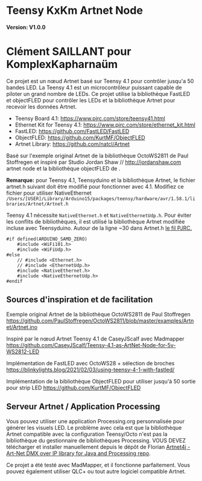 # Teensy KxKm Artnet Node
**Version: V1.0.0**
# Clément SAILLANT pour KomplexKapharnaüm

Ce projet est un nœud Artnet basé sur Teensy 4.1 pour contrôler jusqu'a 50 bandes LED. La Teensy 4.1 est un microcontrôleur puissant capable de piloter un grand nombre de LEDs. Ce projet utilise la bibliothèque FastLED et objectFLED pour contrôler les LEDs et la bibliothèque Artnet pour recevoir les données Artnet.

* Teensy Board 4.1: https://www.pjrc.com/store/teensy41.html 
* Ethernet Kit for Teensy 4.1: https://www.pjrc.com/store/ethernet_kit.html
* FastLED: https://github.com/FastLED/FastLED
* ObjectFLED: https://github.com/KurtMF/ObjectFLED
* Artnet Library: https://github.com/natcl/Artnet

Basé sur l'exemple original Artnet de la bibliothèque OctoWS2811 de Paul Stoffregen et inspiré par Studio Jordan Shaw // http://jordanshaw.com artnet node et la bibliothèque objectFLED de .

**Remarque:** pour Teensy 4.1, Teensyduino et la bibliothèque Artnet, le fichier artnet.h suivant doit être modifié pour fonctionner avec 4.1.
Modifiez ce fichier pour utiliser NativeEthernet `/Users/[USER]/Library/Arduino15/packages/teensy/hardware/avr/1.58.1/libraries/Artnet/Artnet.h`

Teensy 4.1 nécessite `NativeEthernet.h` et `NativeEthernetUdp.h`.
Pour éviter les conflits de bibliothèques, il est utilisé la bibliothèque Artnet modifiée incluse avec Teensyduino. Autour de la ligne ~30 dans Artnet.h
[le fil PJRC.](https://forum.pjrc.com/index.php?threads/does-the-artnet-library-work-with-the-native-ethernet-library.70064/)

```
#if defined(ARDUINO_SAMD_ZERO)
    #include <WiFi101.h>
    #include <WiFiUdp.h>
#else
    // #include <Ethernet.h>
    // #include <EthernetUdp.h>
    #include <NativeEthernet.h>
    #include <NativeEthernetUdp.h>
#endif
```

## Sources d'inspiration et de facilitation

Exemple original Artnet de la bibliothèque OctoWS2811 de Paul Stoffregen
https://github.com/PaulStoffregen/OctoWS2811/blob/master/examples/Artnet/Artnet.ino

Inspiré par le nœud Artnet Teensy 4.1 de CaseyJScalf avec Madmapper
https://github.com/CaseyJScalf/Teensy-4.1-as-ArtNet-Node-for-5v-WS2812-LED

Implémentation de FastLED avec OctoWS28 + sélection de broches
https://blinkylights.blog/2021/02/03/using-teensy-4-1-with-fastled/

Implémentation de la bibliothèque ObjectFLED pour utiliser jusqu'à 50 sortie pour strip LED
https://github.com/KurtMF/ObjectFLED


## Serveur Artnet / Application Processing
Vous pouvez utiliser une application Processing.org personnalisée pour générer les visuels LED.
Le problème avec cela est que la bibliothèque Artnet compatible avec la configuration Teensy/Octo n'est pas la bibliothèque du gestionnaire de bibliothèques Processing.
VOUS DEVEZ télécharger et installer manuellement depuis le dépôt de Florian [Artnet4j - Art-Net DMX over IP library for Java and Processing repo](https://github.com/cansik/artnet4j).

Ce projet a été testé avec MadMapper, et il fonctionne parfaitement. Vous pouvez également utiliser QLC+ ou tout autre logiciel compatible Artnet.
